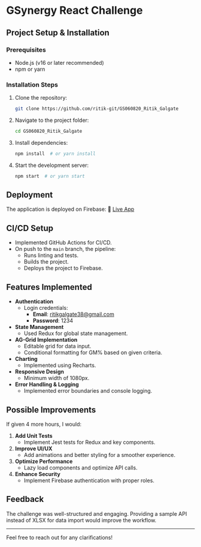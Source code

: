 # GSynergy React Challenge

## Project Setup & Installation

### Prerequisites
- Node.js (v16 or later recommended)
- npm or yarn

### Installation Steps
1. Clone the repository:
   ```sh
   git clone https://github.com/ritik-git/GS060820_Ritik_Galgate
   ```
2. Navigate to the project folder:
   ```sh
   cd GS060820_Ritik_Galgate
   ```
3. Install dependencies:
   ```sh
   npm install  # or yarn install
   ```
4. Start the development server:
   ```sh
   npm start  # or yarn start
   ```

## Deployment
The application is deployed on Firebase:
🔗 [Live App](https://gs060820-ritik-galgate.web.app/)

## CI/CD Setup
- Implemented GitHub Actions for CI/CD.
- On push to the `main` branch, the pipeline:
  - Runs linting and tests.
  - Builds the project.
  - Deploys the project to Firebase.

## Features Implemented
- **Authentication**
  - Login credentials:
    - **Email**: ritikgalgate38@gmail.com
    - **Password**: 1234
- **State Management**
  - Used Redux for global state management.
- **AG-Grid Implementation**
  - Editable grid for data input.
  - Conditional formatting for GM% based on given criteria.
- **Charting**
  - Implemented using Recharts.
- **Responsive Design**
  - Minimum width of 1080px.
- **Error Handling & Logging**
  - Implemented error boundaries and console logging.

## Possible Improvements
If given 4 more hours, I would:
1. **Add Unit Tests**
   - Implement Jest tests for Redux and key components.
2. **Improve UI/UX**
   - Add animations and better styling for a smoother experience.
3. **Optimize Performance**
   - Lazy load components and optimize API calls.
4. **Enhance Security**
   - Implement Firebase authentication with proper roles.

## Feedback
The challenge was well-structured and engaging. Providing a sample API instead of XLSX for data import would improve the workflow.

---
Feel free to reach out for any clarifications!
